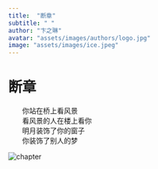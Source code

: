 ```yaml
---
title:  "断章"
subtitle: " "
author: "卞之琳"
avatar: "assets/images/authors/logo.jpg"
image: "assets/images/ice.jpeg"
---
```


# 断章     
　　你站在桥上看风景    
　　看风景的人在楼上看你    
　　明月装饰了你的窗子    
　　你装饰了别人的梦   
  
  
  ![chapter](https://media4.giphy.com/media/SCepdLS6QaoeT5Gvs1/200w.webp?cid=ecf05e478bve98xo15w5rzf8awpoxdsu6423sfvb5uid22tv&rid=200w.webp&ct=g)
